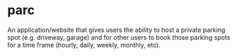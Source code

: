 # parc
An application/website that gives users the ability to host a private parking spot (e.g. driveway, garage) and for other users to book those parking spots for a time frame (hourly, daily, weekly, monthly, etc).
